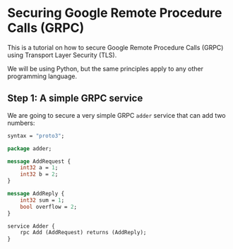 # Securing Google Remote Procedure Calls (GRPC)

This is a tutorial on how to secure Google Remote Procedure Calls (GRPC) using Transport Layer
Security (TLS).

We will be using Python, but the same principles apply to any other programming language.

## Step 1: A simple GRPC service

We are going to secure a very simple GRPC `adder` service that can add two numbers:

```protobuf
syntax = "proto3";

package adder;

message AddRequest {
    int32 a = 1;
    int32 b = 2;
}

message AddReply {
    int32 sum = 1;
    bool overflow = 2;
}

service Adder {
    rpc Add (AddRequest) returns (AddReply);
}
```
